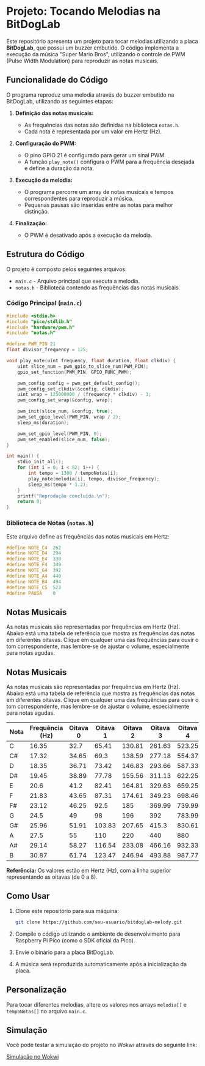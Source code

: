 # Projeto: Tocando Melodias na BitDogLab

Este repositório apresenta um projeto para tocar melodias utilizando a placa **BitDogLab**, que possui um buzzer embutido. O código implementa a execução da música "Super Mario Bros", utilizando o controle de PWM (Pulse Width Modulation) para reproduzir as notas musicais.

## Funcionalidade do Código

O programa reproduz uma melodia através do buzzer embutido na BitDogLab, utilizando as seguintes etapas:

1. **Definição das notas musicais:**
   - As frequências das notas são definidas na biblioteca `notas.h`.
   - Cada nota é representada por um valor em Hertz (Hz).

2. **Configuração do PWM:**
   - O pino GPIO 21 é configurado para gerar um sinal PWM.
   - A função `play_note()` configura o PWM para a frequência desejada e define a duração da nota.

3. **Execução da melodia:**
   - O programa percorre um array de notas musicais e tempos correspondentes para reproduzir a música.
   - Pequenas pausas são inseridas entre as notas para melhor distinção.

4. **Finalização:**
   - O PWM é desativado após a execução da melodia.

## Estrutura do Código

O projeto é composto pelos seguintes arquivos:

- `main.c` - Arquivo principal que executa a melodia.
- `notas.h` - Biblioteca contendo as frequências das notas musicais.

### Código Principal (`main.c`)

```c
#include <stdio.h>
#include "pico/stdlib.h"
#include "hardware/pwm.h"
#include "notas.h"

#define PWM_PIN 21
float divisor_frequency = 125;

void play_note(uint frequency, float duration, float clkdiv) {
    uint slice_num = pwm_gpio_to_slice_num(PWM_PIN);
    gpio_set_function(PWM_PIN, GPIO_FUNC_PWM);

    pwm_config config = pwm_get_default_config();
    pwm_config_set_clkdiv(&config, clkdiv);
    uint wrap = 125000000 / (frequency * clkdiv) - 1;
    pwm_config_set_wrap(&config, wrap);

    pwm_init(slice_num, &config, true);
    pwm_set_gpio_level(PWM_PIN, wrap / 2);
    sleep_ms(duration);

    pwm_set_gpio_level(PWM_PIN, 0);
    pwm_set_enabled(slice_num, false);
}

int main() {
    stdio_init_all();
    for (int i = 0; i < 82; i++) {
        int tempo = 1300 / tempoNotas[i];
        play_note(melodia[i], tempo, divisor_frequency);
        sleep_ms(tempo * 1.2);
    }
    printf("Reprodução concluída.\n");
    return 0;
}
```

### Biblioteca de Notas (`notas.h`)

Este arquivo define as frequências das notas musicais em Hertz:

```c
#define NOTE_C4  262
#define NOTE_D4  294
#define NOTE_E4  330
#define NOTE_F4  349
#define NOTE_G4  392
#define NOTE_A4  440
#define NOTE_B4  494
#define NOTE_C5  523
#define PAUSA    0
```

## Notas Musicais
As notas musicais são representadas por frequências em Hertz (Hz). Abaixo está uma tabela de referência que mostra as frequências das notas em diferentes oitavas. Clique em qualquer uma das frequências para ouvir o tom correspondente, mas lembre-se de ajustar o volume, especialmente para notas agudas.


## Notas Musicais

As notas musicais são representadas por frequências em Hertz (Hz). Abaixo está uma tabela de referência que mostra as frequências das notas em diferentes oitavas. Clique em qualquer uma das frequências para ouvir o tom correspondente, mas lembre-se de ajustar o volume, especialmente para notas agudas.

| Nota  | Frequência (Hz) | Oitava 0 | Oitava 1 | Oitava 2 | Oitava 3 | Oitava 4 | Oitava 5 | Oitava 6 | Oitava 7 | Oitava 8 |
|-------|-----------------|----------|----------|----------|----------|----------|----------|----------|----------|----------|
| C     | 16.35           | 32.7     | 65.41    | 130.81   | 261.63   | 523.25   | 1046.5   | 2093     | 4186     |
| C#    | 17.32           | 34.65    | 69.3     | 138.59   | 277.18   | 554.37   | 1108.73  | 2217.46  | 4434.92  |
| D     | 18.35           | 36.71    | 73.42    | 146.83   | 293.66   | 587.33   | 1174.66  | 2349.32  | 4698.63  |
| D#    | 19.45           | 38.89    | 77.78    | 155.56   | 311.13   | 622.25   | 1244.51  | 2489     | 4978     |
| E     | 20.6            | 41.2     | 82.41    | 164.81   | 329.63   | 659.25   | 1318.51  | 2637     | 5274     |
| F     | 21.83           | 43.65    | 87.31    | 174.61   | 349.23   | 698.46   | 1396.91  | 2793.83  | 5587.65  |
| F#    | 23.12           | 46.25    | 92.5     | 185      | 369.99   | 739.99   | 1479.98  | 2959.96  | 5919.91  |
| G     | 24.5            | 49       | 98       | 196      | 392      | 783.99   | 1567.98  | 3135.96  | 6271.93  |
| G#    | 25.96           | 51.91    | 103.83   | 207.65   | 415.3    | 830.61   | 1661.22  | 3322.44  | 6644.88  |
| A     | 27.5            | 55       | 110      | 220      | 440      | 880      | 1760     | 3520     | 7040     |
| A#    | 29.14           | 58.27    | 116.54   | 233.08   | 466.16   | 932.33   | 1864.66  | 3729.31  | 7458.62  |
| B     | 30.87           | 61.74    | 123.47   | 246.94   | 493.88   | 987.77   | 1975.53  | 3951     | 7902.13  |

**Referência:** Os valores estão em Hertz (Hz), com a linha superior representando as oitavas (de 0 a 8).



## Como Usar

1. Clone este repositório para sua máquina:
   ```sh
   git clone https://github.com/seu-usuario/bitdoglab-melody.git
   ```

2. Compile o código utilizando o ambiente de desenvolvimento para Raspberry Pi Pico (como o SDK oficial da Pico).

3. Envie o binário para a placa BitDogLab.

4. A música será reproduzida automaticamente após a inicialização da placa.

## Personalização

Para tocar diferentes melodias, altere os valores nos arrays `melodia[]` e `tempoNotas[]` no arquivo `main.c`.

## Simulação

Você pode testar a simulação do projeto no Wokwi através do seguinte link:

[Simulação no Wokwi](https://wokwi.com/projects/420793367768069121)

